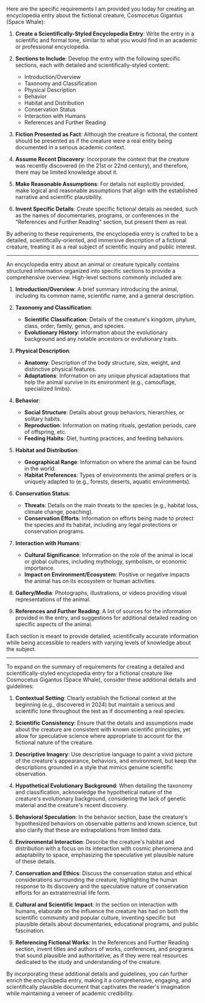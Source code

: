 Here are the specific requirements I am provided you today for creating an encyclopedia entry about the fictional creature, Cosmocetus Gigantus (Space Whale):

1. **Create a Scientifically-Styled Encyclopedia Entry**: Write the entry in a scientific and formal tone, similar to what you would find in an academic or professional encyclopedia.

2. **Sections to Include**: Develop the entry with the following specific sections, each with detailed and scientifically-styled content:
   - Introduction/Overview
   - Taxonomy and Classification
   - Physical Description
   - Behavior
   - Habitat and Distribution
   - Conservation Status
   - Interaction with Humans
   - References and Further Reading

3. **Fiction Presented as Fact**: Although the creature is fictional, the content should be presented as if the creature were a real entity being documented in a serious academic context.

4. **Assume Recent Discovery**: Incorporate the context that the creature was recently discovered (in the 21st or 22nd century), and therefore, there may be limited knowledge about it.

5. **Make Reasonable Assumptions**: For details not explicitly provided, make logical and reasonable assumptions that align with the established narrative and scientific plausibility.

6. **Invent Specific Details**: Create specific fictional details as needed, such as the names of documentaries, programs, or conferences in the "References and Further Reading" section, but present them as real.

By adhering to these requirements, the encyclopedia entry is crafted to be a detailed, scientifically-oriented, and immersive description of a fictional creature, treating it as a real subject of scientific inquiry and public interest.

---

An encyclopedia entry about an animal or creature typically contains structured information organized into specific sections to provide a comprehensive overview. High-level sections commonly included are:

1. **Introduction/Overview**: A brief summary introducing the animal, including its common name, scientific name, and a general description.

2. **Taxonomy and Classification**:
   - **Scientific Classification**: Details of the creature's kingdom, phylum, class, order, family, genus, and species.
   - **Evolutionary History**: Information about the evolutionary background and any notable ancestors or evolutionary traits.

3. **Physical Description**:
   - **Anatomy**: Description of the body structure, size, weight, and distinctive physical features.
   - **Adaptations**: Information on any unique physical adaptations that help the animal survive in its environment (e.g., camouflage, specialized limbs).

4. **Behavior**:
   - **Social Structure**: Details about group behaviors, hierarchies, or solitary habits.
   - **Reproduction**: Information on mating rituals, gestation periods, care of offspring, etc.
   - **Feeding Habits**: Diet, hunting practices, and feeding behaviors.

5. **Habitat and Distribution**:
   - **Geographical Range**: Information on where the animal can be found in the world.
   - **Habitat Preferences**: Types of environments the animal prefers or is uniquely adapted to (e.g., forests, deserts, aquatic environments).

6. **Conservation Status**:
   - **Threats**: Details on the main threats to the species (e.g., habitat loss, climate change, poaching).
   - **Conservation Efforts**: Information on efforts being made to protect the species and its habitat, including any legal protections or conservation programs.

7. **Interaction with Humans**:
   - **Cultural Significance**: Information on the role of the animal in local or global cultures, including mythology, symbolism, or economic importance.
   - **Impact on Environment/Ecosystem**: Positive or negative impacts the animal has on its ecosystem or human activities.

8. **Gallery/Media**: Photographs, illustrations, or videos providing visual representations of the animal.

9. **References and Further Reading**: A list of sources for the information provided in the entry, and suggestions for additional detailed reading on specific aspects of the animal.

Each section is meant to provide detailed, scientifically accurate information while being accessible to readers with varying levels of knowledge about the subject.

---

To expand on the summary of requirements for creating a detailed and scientifically-styled encyclopedia entry for a fictional creature like Cosmocetus Gigantus (Space Whale), consider these additional details and guidelines:

1. **Contextual Setting**: Clearly establish the fictional context at the beginning (e.g., discovered in 2024) but maintain a serious and scientific tone throughout the text as if documenting a real species.

2. **Scientific Consistency**: Ensure that the details and assumptions made about the creature are consistent with known scientific principles, yet allow for speculative science where appropriate to account for the fictional nature of the creature.

3. **Descriptive Imagery**: Use descriptive language to paint a vivid picture of the creature's appearance, behaviors, and environment, but keep the descriptions grounded in a style that mimics genuine scientific observation.

4. **Hypothetical Evolutionary Background**: When detailing the taxonomy and classification, acknowledge the hypothetical nature of the creature's evolutionary background, considering the lack of genetic material and the creature's recent discovery.

5. **Behavioral Speculation**: In the behavior section, base the creature's hypothesized behaviors on observable patterns and known science, but also clarify that these are extrapolations from limited data.

6. **Environmental Interaction**: Describe the creature's habitat and distribution with a focus on its interaction with cosmic phenomena and adaptability to space, emphasizing the speculative yet plausible nature of these details.

7. **Conservation and Ethics**: Discuss the conservation status and ethical considerations surrounding the creature, highlighting the human response to its discovery and the speculative nature of conservation efforts for an extraterrestrial life form.

8. **Cultural and Scientific Impact**: In the section on interaction with humans, elaborate on the influence the creature has had on both the scientific community and popular culture, inventing specific but plausible details about documentaries, educational programs, and public fascination.

9. **Referencing Fictional Works**: In the References and Further Reading section, invent titles and authors of works, conferences, and programs that sound plausible and authoritative, as if they were real resources dedicated to the study and understanding of the creature.

By incorporating these additional details and guidelines, you can further enrich the encyclopedia entry, making it a comprehensive, engaging, and scientifically plausible document that captivates the reader's imagination while maintaining a veneer of academic credibility.
